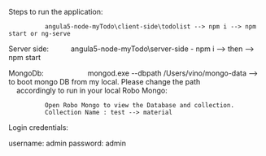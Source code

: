 
Steps to run the application:

              angula5-node-myTodo\client-side\todolist --> npm i --> npm start or ng-serve

Server side:
           
              angula5-node-myTodo\server-side - npm i --> then --> npm start

MongoDb:
         
              mongod.exe --dbpath /Users/vino/mongo-data  --> to boot mongo DB from my local. Please change the path                                     accordingly to run in your local
Robo Mongo:

              Open Robo Mongo to view the Database and collection.
              Collection Name : test --> material
              
Login credentials:

username: admin
password: admin
